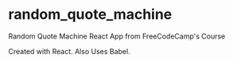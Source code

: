 # random_quote_machine
Random Quote Machine React App from FreeCodeCamp's Course

Created with React. Also Uses Babel.
